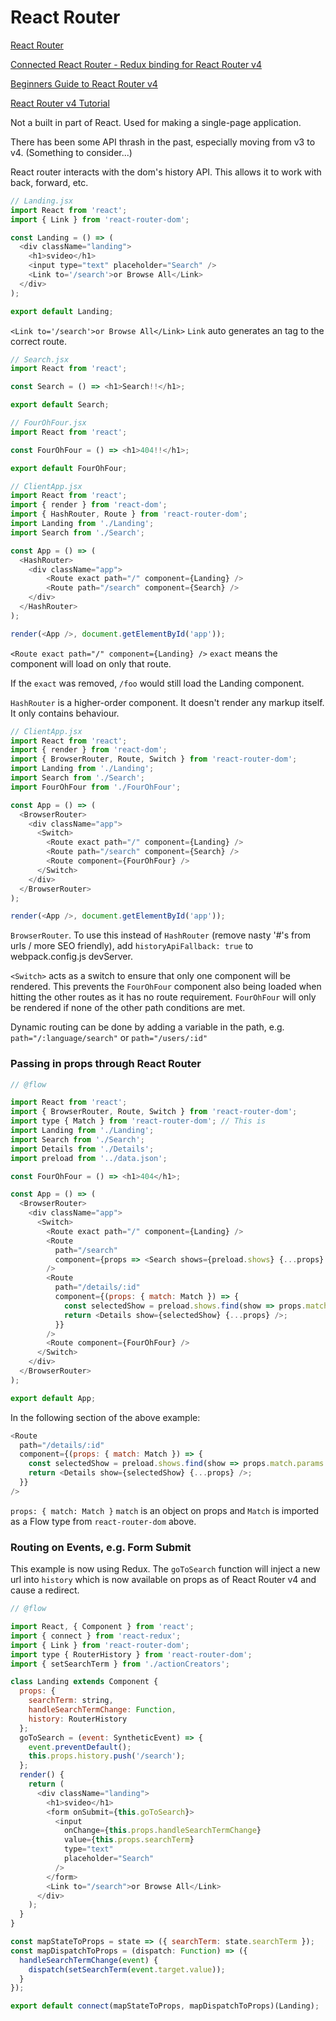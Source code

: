 # React Router #
[React Router](https://reacttraining.com/react-router/)

[Connected React Router - Redux binding for React Router v4](https://github.com/supasate/connected-react-router)

[Beginners Guide to React Router v4](https://medium.freecodecamp.org/beginners-guide-to-react-router-4-8959ceb3ad58)

[React Router v4 Tutorial](https://medium.com/@pshrmn/a-simple-react-router-v4-tutorial-7f23ff27adf)

Not a built in part of React. Used for making a single-page application.

There has been some API thrash in the past, especially moving from v3 to v4. (Something to consider...)

React router interacts with the dom's history API. This allows it to work with back, forward, etc.

```javascript
// Landing.jsx
import React from 'react';
import { Link } from 'react-router-dom';

const Landing = () => (
  <div className="landing">
    <h1>svideo</h1>
    <input type="text" placeholder="Search" />
    <Link to='/search'>or Browse All</Link>
  </div>
);

export default Landing;
```
`<Link to='/search'>or Browse All</Link>` `Link` auto generates an <a> tag to the correct route.
```javascript
// Search.jsx
import React from 'react';

const Search = () => <h1>Search!!</h1>;

export default Search;
```
```javascript
// FourOhFour.jsx
import React from 'react';

const FourOhFour = () => <h1>404!!</h1>;

export default FourOhFour;
```
```javascript
// ClientApp.jsx
import React from 'react';
import { render } from 'react-dom';
import { HashRouter, Route } from 'react-router-dom';
import Landing from './Landing';
import Search from './Search';

const App = () => (
  <HashRouter>
    <div className="app">
        <Route exact path="/" component={Landing} />
        <Route path="/search" component={Search} />
    </div>
  </HashRouter>
);

render(<App />, document.getElementById('app'));
```
`<Route exact path="/" component={Landing} />` `exact` means the component will load on only that route.

If the `exact` was removed, `/foo` would still load the Landing component.

`HashRouter` is a higher-order component. It doesn't render any markup itself. It only contains behaviour.

```javascript
// ClientApp.jsx
import React from 'react';
import { render } from 'react-dom';
import { BrowserRouter, Route, Switch } from 'react-router-dom';
import Landing from './Landing';
import Search from './Search';
import FourOhFour from './FourOhFour';

const App = () => (
  <BrowserRouter>
    <div className="app">
      <Switch>
        <Route exact path="/" component={Landing} />
        <Route path="/search" component={Search} />
        <Route component={FourOhFour} />
      </Switch>
    </div>
  </BrowserRouter>
);

render(<App />, document.getElementById('app'));
```
`BrowserRouter`. To use this instead of `HashRouter` (remove nasty '#'s from urls / more SEO friendly), add `historyApiFallback: true` to webpack.config.js devServer.

`<Switch>` acts as a switch to ensure that only one component will be rendered. This prevents the `FourOhFour` component also being loaded when hitting the other routes as it has no route requirement. `FourOhFour` will only be rendered if none of the other path conditions are met.

Dynamic routing can be done by adding a variable in the path, e.g. `path="/:language/search"` or `path="/users/:id"`

### Passing in props through React Router

```javascript
// @flow

import React from 'react';
import { BrowserRouter, Route, Switch } from 'react-router-dom';
import type { Match } from 'react-router-dom'; // This is
import Landing from './Landing';
import Search from './Search';
import Details from './Details';
import preload from '../data.json';

const FourOhFour = () => <h1>404</h1>;

const App = () => (
  <BrowserRouter>
    <div className="app">
      <Switch>
        <Route exact path="/" component={Landing} />
        <Route
          path="/search"
          component={props => <Search shows={preload.shows} {...props} />}
        />
        <Route
          path="/details/:id"
          component={(props: { match: Match }) => {
            const selectedShow = preload.shows.find(show => props.match.params.id === show.imdbID);
            return <Details show={selectedShow} {...props} />;
          }}
        />
        <Route component={FourOhFour} />
      </Switch>
    </div>
  </BrowserRouter>
);

export default App;
```
In the following section of the above example:
```javascript
<Route
  path="/details/:id"
  component={(props: { match: Match }) => {
    const selectedShow = preload.shows.find(show => props.match.params.id === show.imdbID);
    return <Details show={selectedShow} {...props} />;
  }}
/>
```
`props: { match: Match }` `match` is an object on props and `Match` is imported as a Flow type from `react-router-dom` above.

### Routing on Events, e.g. Form Submit
This example is now using Redux. The `goToSearch` function will inject a new url into `history` which is now available on props as of React Router v4 and cause a redirect.

```javascript
// @flow

import React, { Component } from 'react';
import { connect } from 'react-redux';
import { Link } from 'react-router-dom';
import type { RouterHistory } from 'react-router-dom';
import { setSearchTerm } from './actionCreators';

class Landing extends Component {
  props: {
    searchTerm: string,
    handleSearchTermChange: Function,
    history: RouterHistory
  };
  goToSearch = (event: SyntheticEvent) => {
    event.preventDefault();
    this.props.history.push('/search');
  };
  render() {
    return (
      <div className="landing">
        <h1>svideo</h1>
        <form onSubmit={this.goToSearch}>
          <input
            onChange={this.props.handleSearchTermChange}
            value={this.props.searchTerm}
            type="text"
            placeholder="Search"
          />
        </form>
        <Link to="/search">or Browse All</Link>
      </div>
    );
  }
}

const mapStateToProps = state => ({ searchTerm: state.searchTerm });
const mapDispatchToProps = (dispatch: Function) => ({
  handleSearchTermChange(event) {
    dispatch(setSearchTerm(event.target.value));
  }
});

export default connect(mapStateToProps, mapDispatchToProps)(Landing);
```


